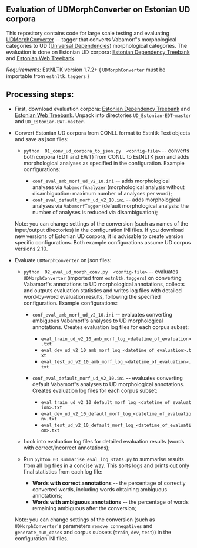 ## Evaluation of UDMorphConverter on Estonian UD corpora

This repository contains code for large scale testing and evaluating [UDMorphConverter](https://github.com/estnltk/estnltk/blob/devel_1.7/tutorials/nlp_pipeline/B_morphology/06_morph_analysis_with_ud_categories.ipynb) -- tagger that converts Vabamorf's morphological categories to UD ([Universal Dependencies](https://universaldependencies.org/guidelines.html)) morphological categories.
The evaluation is done on Estonian UD corpora: [Estonian Dependency Treebank](https://github.com/UniversalDependencies/UD_Estonian-EDT) and [Estonian Web Treebank](https://github.com/UniversalDependencies/UD_Estonian-EWT).

*Requirements:* EstNLTK version 1.7.2+ ( `UDMorphConverter` must be importable from `estnltk.taggers` )

## Processing steps:

* First, download evaluation corpora: [Estonian Dependency Treebank](https://github.com/UniversalDependencies/UD_Estonian-EDT) and [Estonian Web Treebank](https://github.com/UniversalDependencies/UD_Estonian-EWT). Unpack into directories `UD_Estonian-EDT-master` and `UD_Estonian-EWT-master`. 

* Convert Estonian UD corpora from CONLL format to Estnltk Text objects and save as json files:

	* `python  01_conv_ud_corpora_to_json.py  <config-file>` -- converts both corpora (EDT and EWT) from CONLL to EstNLTK json and adds morphological analyses as specified in the configuration. Example configurations:

		* `conf_eval_amb_morf_ud_v2_10.ini` -- adds morphological analyses via `VabamorfAnalyzer` (morphological analysis without disambiguation: maximum number of analyses per word);
		* `conf_eval_default_morf_ud_v2_10.ini` -- adds morphological analyses via `VabamorfTagger` (default morphological analysis: the number of analyses is reduced via disambiguation);
	
	Note: you can change settings of the conversion (such as names of the input/output directories) in the configuration INI files. 
    If you download new versions of Estonian UD corpora, it is advisable to create version specific configurations.
    Both example configurations assume UD corpus versions 2.10.

* Evaluate `UDMorphConverter` on json files:

	* `python  02_eval_ud_morph_conv.py  <config-file>` -- evaluates `UDMorphConverter` (imported from `estnltk.taggers`) on converting Vabamorf's annotations to UD morphological annotations, collects and outputs evaluation statistics and writes log files with detailed word-by-word evaluation results, following the specified configuration. Example configurations:

		* `conf_eval_amb_morf_ud_v2_10.ini` -- evaluates converting ambiguous Vabamorf's analyses to UD morphological annotations. Creates evaluation log files for each corpus subset:
			* `eval_train_ud_v2_10_amb_morf_log_<datetime_of_evaluation>.txt`
			* `eval_dev_ud_v2_10_amb_morf_log_<datetime_of_evaluation>.txt`
			* `eval_test_ud_v2_10_amb_morf_log_<datetime_of_evaluation>.txt`
	
		* `conf_eval_default_morf_ud_v2_10.ini` -- evaluates converting default Vabamorf's analyses to UD morphological annotations. Creates evaluation log files for each corpus subset:
			* `eval_train_ud_v2_10_default_morf_log_<datetime_of_evaluation>.txt`
			* `eval_dev_ud_v2_10_default_morf_log_<datetime_of_evaluation>.txt`
			* `eval_test_ud_v2_10_default_morf_log_<datetime_of_evaluation>.txt` 

    * Look into evaluation log files for detailed evaluation results (words with correct/incorrect annotations);
    
    * Run `pyhton 03_summarise_eval_log_stats.py` to summarise results from all log files in a concise way. This sorts logs and prints out only final statistics from each log file:
    
    	* **Words with correct annotations** -- the percentage of correctly converted words, including words obtaining ambiguous annotations;
    	* **Words with ambiguous annotations** -- the percentage of words remaining ambiguous after the conversion;  


	Note: you can change settings of the conversion (such as `UDMorphConverter`'s parameters `remove_connegatives` and 
`generate_num_cases` and corpus subsets (`train`, `dev`, `test`)) in the configuration INI files.
